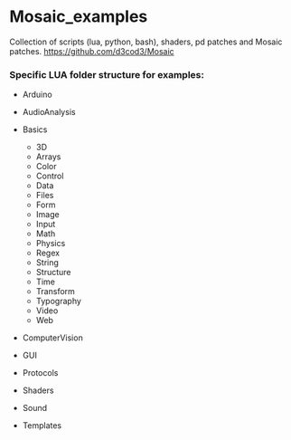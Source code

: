# Mosaic_examples
Collection of scripts (lua, python, bash), shaders, pd patches and Mosaic patches. https://github.com/d3cod3/Mosaic


### Specific LUA folder structure for examples:

- Arduino

- AudioAnalysis

- Basics

	- 3D
	- Arrays
	- Color
	- Control
	- Data
	- Files
	- Form
	- Image
	- Input
	- Math
	- Physics
	- Regex
	- String
	- Structure
	- Time
	- Transform
	- Typography
	- Video
	- Web

- ComputerVision

- GUI

- Protocols

- Shaders

- Sound

- Templates